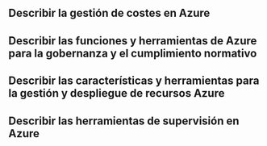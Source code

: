 ## Describir la gestión de costes en Azure


## Describir las funciones y herramientas de Azure para la gobernanza y el cumplimiento normativo



## Describir las características y herramientas para la gestión y despliegue de recursos Azure



## Describir las herramientas de supervisión en Azure
